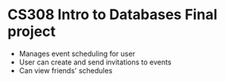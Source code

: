 CS308 Intro to Databases Final project
=======================
- Manages event scheduling for user
- User can create and send invitations to events
- Can view friends' schedules